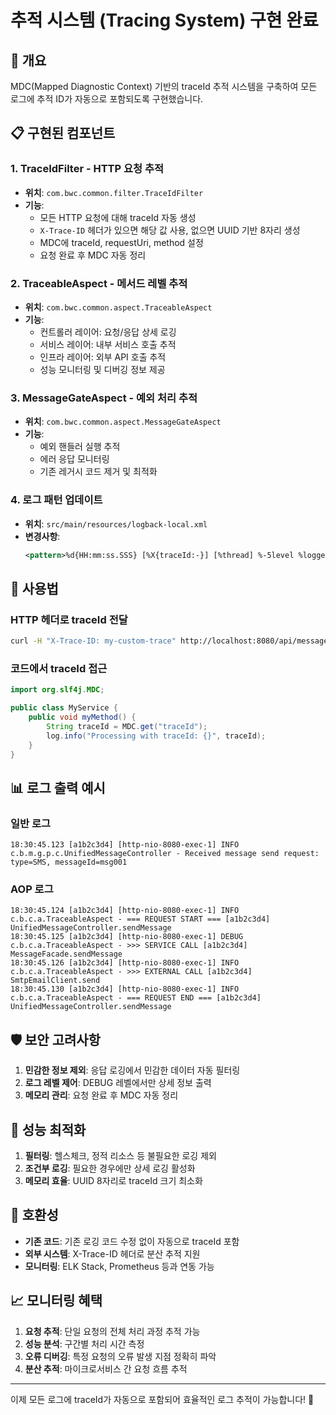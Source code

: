 # 추적 시스템 (Tracing System) 구현 완료

## 🎯 개요
MDC(Mapped Diagnostic Context) 기반의 traceId 추적 시스템을 구축하여 모든 로그에 추적 ID가 자동으로 포함되도록 구현했습니다.

## 📋 구현된 컴포넌트

### 1. **TraceIdFilter** - HTTP 요청 추적
- **위치**: `com.bwc.common.filter.TraceIdFilter`
- **기능**:
  - 모든 HTTP 요청에 대해 traceId 자동 생성
  - `X-Trace-ID` 헤더가 있으면 해당 값 사용, 없으면 UUID 기반 8자리 생성
  - MDC에 traceId, requestUri, method 설정
  - 요청 완료 후 MDC 자동 정리

### 2. **TraceableAspect** - 메서드 레벨 추적
- **위치**: `com.bwc.common.aspect.TraceableAspect`
- **기능**:
  - 컨트롤러 레이어: 요청/응답 상세 로깅
  - 서비스 레이어: 내부 서비스 호출 추적
  - 인프라 레이어: 외부 API 호출 추적
  - 성능 모니터링 및 디버깅 정보 제공

### 3. **MessageGateAspect** - 예외 처리 추적
- **위치**: `com.bwc.common.aspect.MessageGateAspect`
- **기능**:
  - 예외 핸들러 실행 추적
  - 에러 응답 모니터링
  - 기존 레거시 코드 제거 및 최적화

### 4. **로그 패턴 업데이트**
- **위치**: `src/main/resources/logback-local.xml`
- **변경사항**:
  ```xml
  <pattern>%d{HH:mm:ss.SSS} [%X{traceId:-}] [%thread] %-5level %logger{36} - %msg%n</pattern>
  ```

## 🔧 사용법

### HTTP 헤더로 traceId 전달
```bash
curl -H "X-Trace-ID: my-custom-trace" http://localhost:8080/api/messages/send
```

### 코드에서 traceId 접근
```java
import org.slf4j.MDC;

public class MyService {
    public void myMethod() {
        String traceId = MDC.get("traceId");
        log.info("Processing with traceId: {}", traceId);
    }
}
```

## 📊 로그 출력 예시

### 일반 로그
```
18:30:45.123 [a1b2c3d4] [http-nio-8080-exec-1] INFO  c.b.m.g.p.c.UnifiedMessageController - Received message send request: type=SMS, messageId=msg001
```

### AOP 로그
```
18:30:45.124 [a1b2c3d4] [http-nio-8080-exec-1] INFO  c.b.c.a.TraceableAspect - === REQUEST START === [a1b2c3d4] UnifiedMessageController.sendMessage
18:30:45.125 [a1b2c3d4] [http-nio-8080-exec-1] DEBUG c.b.c.a.TraceableAspect - >>> SERVICE CALL [a1b2c3d4] MessageFacade.sendMessage
18:30:45.126 [a1b2c3d4] [http-nio-8080-exec-1] INFO  c.b.c.a.TraceableAspect - >>> EXTERNAL CALL [a1b2c3d4] SmtpEmailClient.send
18:30:45.130 [a1b2c3d4] [http-nio-8080-exec-1] INFO  c.b.c.a.TraceableAspect - === REQUEST END === [a1b2c3d4] UnifiedMessageController.sendMessage
```

## 🛡️ 보안 고려사항

1. **민감한 정보 제외**: 응답 로깅에서 민감한 데이터 자동 필터링
2. **로그 레벨 제어**: DEBUG 레벨에서만 상세 정보 출력
3. **메모리 관리**: 요청 완료 후 MDC 자동 정리

## 🚀 성능 최적화

1. **필터링**: 헬스체크, 정적 리소스 등 불필요한 로깅 제외
2. **조건부 로깅**: 필요한 경우에만 상세 로깅 활성화
3. **메모리 효율**: UUID 8자리로 traceId 크기 최소화

## 🔄 호환성

- **기존 코드**: 기존 로깅 코드 수정 없이 자동으로 traceId 포함
- **외부 시스템**: X-Trace-ID 헤더로 분산 추적 지원
- **모니터링**: ELK Stack, Prometheus 등과 연동 가능

## 📈 모니터링 혜택

1. **요청 추적**: 단일 요청의 전체 처리 과정 추적 가능
2. **성능 분석**: 구간별 처리 시간 측정
3. **오류 디버깅**: 특정 요청의 오류 발생 지점 정확히 파악
4. **분산 추적**: 마이크로서비스 간 요청 흐름 추적

---

이제 모든 로그에 traceId가 자동으로 포함되어 효율적인 로그 추적이 가능합니다! 🎉